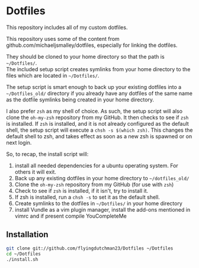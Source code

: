 Dotfiles
========
This repository includes all of my custom dotfiles.

This repository uses some of the content from github.com/michaeljsmalley/dotfiles,
especially for linking the dotfiles.

They should be cloned to your home directory so that the path is `~/Dotfiles/`.  
The included setup script creates symlinks from your home directory to the files which are located
in `~/Dotfiles/`.

The setup script is smart enough to back up your existing dotfiles into a
`~/Dotfiles_old/` directory if you already have any dotfiles of the same name as
the dotfile symlinks being created in your home directory.

I also prefer `zsh` as my shell of choice.  As such, the setup script will also
clone the `oh-my-zsh` repository from my GitHub. It then checks to see if `zsh`
is installed.  If `zsh` is installed, and it is not already configured as the
default shell, the setup script will execute a `chsh -s $(which zsh)`.  This
changes the default shell to zsh, and takes effect as soon as a new zsh is
spawned or on next login.

So, to recap, the install script will:

1. install all needed dependencies for a ubuntu operating system. For others it will exit.
2. Back up any existing dotfiles in your home directory to `~/dotfiles_old/`
3. Clone the `oh-my-zsh` repository from my GitHub (for use with `zsh`)
4. Check to see if `zsh` is installed, if it isn't, try to install it.
5. If zsh is installed, run a `chsh -s` to set it as the default shell.
6. Create symlinks to the dotfiles in `~/Dotfiles/` in your home directory
7. install Vundle as a vim plugin manager, install the add-ons mentioned in vimrc
and if present compile YouCompleteMe

Installation
------------

``` bash
git clone git://github.com/flyingdutchman23/Dotfiles ~/Dotfiles
cd ~/Dotfiles
./install.sh
```
